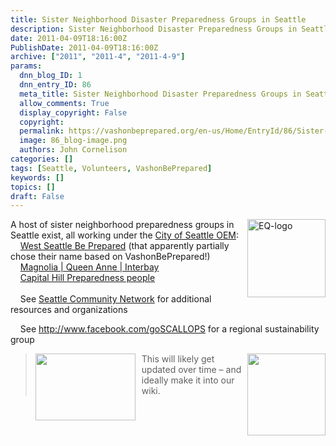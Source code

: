 ```yaml
---
title: Sister Neighborhood Disaster Preparedness Groups in Seattle
description: Sister Neighborhood Disaster Preparedness Groups in Seattle
date: 2011-04-09T18:16:00Z
PublishDate: 2011-04-09T18:16:00Z
archive: ["2011", "2011-4", "2011-4-9"]
params:
  dnn_blog_ID: 1
  dnn_entry_ID: 86
  meta_title: Sister Neighborhood Disaster Preparedness Groups in Seattle
  allow_comments: True
  display_copyright: False
  copyright:
  permalink: https://vashonbeprepared.org/en-us/Home/EntryId/86/Sister-Neighborhood-Disaster-Preparedness-Groups-in-Seattle
  image: 86_blog-image.png
  authors: John Cornelison
categories: []
tags: [Seattle, Volunteers, VashonBePrepared]
keywords: []
topics: []
draft: False
---
```


<p><a href="./images/86/Windows-Live-Writer-Seattle-Neighbors_824B-EQ-logo_2.gif"><img title="EQ-logo" alt="EQ-logo" align="right" width="125" height="125" style="display: inline; float: right" src="./images/86/Windows-Live-Writer-Seattle-Neighbors_824B-EQ-logo_thumb.gif" /></a>A host of sister neighborhood preparedness groups in Seattle exist, all working under the <a target="_blank" href="http://seattle.gov/emergency">City of Seattle OEM</a>: <br />
<img align="middle" alt="" src="http://www.dotnetscraps.com/samples/bullets/006.gif" />&#160;&#160;&#160; <a target="_blank" href="http://westseattle.bepreparedseattle.info">West Seattle Be Prepared</a> (that apparently partially chose their name based on VashonBePrepared!) <br />
<img align="middle" alt="" src="http://www.dotnetscraps.com/samples/bullets/006.gif" />&#160;&#160;&#160; <a target="_blank" href="http://epc-mqadc.com/">Magnolia | Queen Anne | Interbay</a> <br />
<img align="middle" alt="" src="http://www.dotnetscraps.com/samples/bullets/006.gif" />&#160;&#160;&#160; <a target="_blank" href="http://chippseattle.wordpress.com">Capital Hill Preparedness people</a> <br />
<img align="middle" alt="" src="http://www.dotnetscraps.com/samples/bullets/006.gif" />&#160;&#160;&#160;&#160; <br />
<img align="middle" alt="" src="http://www.dotnetscraps.com/samples/bullets/006.gif" />&#160;&#160;&#160; See <a target="_blank" href="http://www.scn.org/crisis/">Seattle Community Network</a> for additional resources and organizations</p>
<p><img align="middle" alt="" src="http://www.dotnetscraps.com/samples/bullets/006.gif" />&#160;&#160;&#160; See <a title="http://www.facebook.com/goSCALLOPS" href="http://www.facebook.com/goSCALLOPS">http://www.facebook.com/goSCALLOPS</a> for a regional sustainability group</p>
<blockquote>
<p><a href="http://seattle.gov/emergency/programs/snap/"><img border="0" align="left" width="160" height="107" style="margin: 0px 10px 0px 0px; display: inline; float: left" alt="" src="http://seattle.gov/emergency/images/snaphome.gif" /></a><a href="./images/86/Windows-Live-Writer-Seattle-Neighbors_824B-ff_1267551c_2.jpg"><img title="" border="0" alt="" align="right" width="125" height="131" style="background-image: none; border-right-width: 0px; padding-left: 0px; padding-right: 0px; display: inline; float: right; border-top-width: 0px; border-bottom-width: 0px; border-left-width: 0px; padding-top: 0px" src="./images/86/Windows-Live-Writer-Seattle-Neighbors_824B-ff_1267551c_thumb.jpg" /></a>This will likely get updated over time – and ideally make it into our wiki.</p>
</blockquote>
